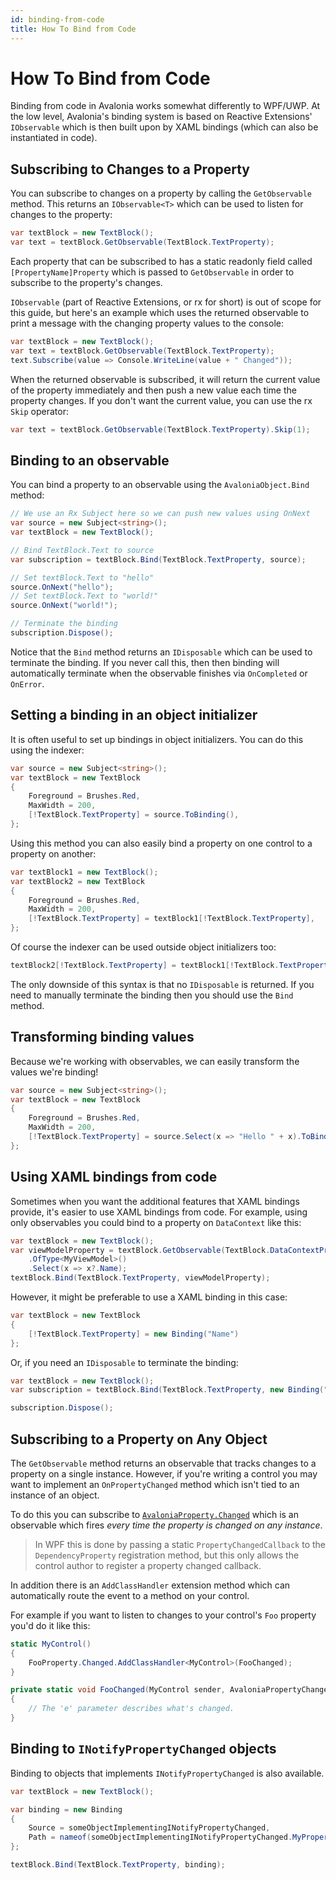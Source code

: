```yaml
---
id: binding-from-code
title: How To Bind from Code
---
```



# How To Bind from Code

Binding from code in Avalonia works somewhat differently to WPF/UWP. At the low level, Avalonia's binding system is based on Reactive Extensions' `IObservable` which is then built upon by XAML bindings (which can also be instantiated in code).

## Subscribing to Changes to a Property

You can subscribe to changes on a property by calling the `GetObservable` method. This returns an `IObservable<T>` which can be used to listen for changes to the property:

```csharp
var textBlock = new TextBlock();
var text = textBlock.GetObservable(TextBlock.TextProperty);
```

Each property that can be subscribed to has a static readonly field called `[PropertyName]Property` which is passed to `GetObservable` in order to subscribe to the property's changes.

`IObservable` (part of Reactive Extensions, or rx for short) is out of scope for this guide, but here's an example which uses the returned observable to print a message with the changing property values to the console:

```csharp
var textBlock = new TextBlock();
var text = textBlock.GetObservable(TextBlock.TextProperty);
text.Subscribe(value => Console.WriteLine(value + " Changed"));
```

When the returned observable is subscribed, it will return the current value of the property immediately and then push a new value each time the property changes. If you don't want the current value, you can use the rx `Skip` operator:

```csharp
var text = textBlock.GetObservable(TextBlock.TextProperty).Skip(1);
```

## Binding to an observable

You can bind a property to an observable using the `AvaloniaObject.Bind` method:

```csharp
// We use an Rx Subject here so we can push new values using OnNext
var source = new Subject<string>();
var textBlock = new TextBlock();

// Bind TextBlock.Text to source
var subscription = textBlock.Bind(TextBlock.TextProperty, source);

// Set textBlock.Text to "hello"
source.OnNext("hello");
// Set textBlock.Text to "world!"
source.OnNext("world!");

// Terminate the binding
subscription.Dispose();
```

Notice that the `Bind` method returns an `IDisposable` which can be used to terminate the binding. If you never call this, then then binding will automatically terminate when the observable finishes via `OnCompleted` or `OnError`.

## Setting a binding in an object initializer

It is often useful to set up bindings in object initializers. You can do this using the indexer:

```csharp
var source = new Subject<string>();
var textBlock = new TextBlock
{
    Foreground = Brushes.Red,
    MaxWidth = 200,
    [!TextBlock.TextProperty] = source.ToBinding(),
};
```

Using this method you can also easily bind a property on one control to a property on another:

```csharp
var textBlock1 = new TextBlock();
var textBlock2 = new TextBlock
{
    Foreground = Brushes.Red,
    MaxWidth = 200,
    [!TextBlock.TextProperty] = textBlock1[!TextBlock.TextProperty],
};
```

Of course the indexer can be used outside object initializers too:

```csharp
textBlock2[!TextBlock.TextProperty] = textBlock1[!TextBlock.TextProperty];
```

The only downside of this syntax is that no `IDisposable` is returned. If you need to manually terminate the binding then you should use the `Bind` method.

## Transforming binding values

Because we're working with observables, we can easily transform the values we're binding!

```csharp
var source = new Subject<string>();
var textBlock = new TextBlock
{
    Foreground = Brushes.Red,
    MaxWidth = 200,
    [!TextBlock.TextProperty] = source.Select(x => "Hello " + x).ToBinding(),
};
```

## Using XAML bindings from code

Sometimes when you want the additional features that XAML bindings provide, it's easier to use XAML bindings from code. For example, using only observables you could bind to a property on `DataContext` like this:

```csharp
var textBlock = new TextBlock();
var viewModelProperty = textBlock.GetObservable(TextBlock.DataContextProperty)
    .OfType<MyViewModel>()
    .Select(x => x?.Name);
textBlock.Bind(TextBlock.TextProperty, viewModelProperty);
```

However, it might be preferable to use a XAML binding in this case:

```csharp
var textBlock = new TextBlock
{
    [!TextBlock.TextProperty] = new Binding("Name")
};
```

Or, if you need an `IDisposable` to terminate the binding:

```csharp
var textBlock = new TextBlock();
var subscription = textBlock.Bind(TextBlock.TextProperty, new Binding("Name"));

subscription.Dispose();
```

## Subscribing to a Property on Any Object

The `GetObservable` method returns an observable that tracks changes to a property on a single instance. However, if you're writing a control you may want to implement an `OnPropertyChanged` method which isn't tied to an instance of an object.

To do this you can subscribe to [`AvaloniaProperty.Changed`](https://api-docs.avaloniaui.net/docs/T_Avalonia_AvaloniaProperty#properties) which is an observable which fires _every time the property is changed on any instance_.

> In WPF this is done by passing a static `PropertyChangedCallback` to the `DependencyProperty` registration method, but this only allows the control author to register a property changed callback.

In addition there is an `AddClassHandler` extension method which can automatically route the event to a method on your control.

For example if you want to listen to changes to your control's `Foo` property you'd do it like this:

```csharp
static MyControl()
{
    FooProperty.Changed.AddClassHandler<MyControl>(FooChanged);
}

private static void FooChanged(MyControl sender, AvaloniaPropertyChangedEventArgs e)
{
    // The 'e' parameter describes what's changed.
}
```

## Binding to `INotifyPropertyChanged` objects

Binding to objects that implements `INotifyPropertyChanged` is also available.

```csharp
var textBlock = new TextBlock();

var binding = new Binding 
{ 
    Source = someObjectImplementingINotifyPropertyChanged, 
    Path = nameof(someObjectImplementingINotifyPropertyChanged.MyProperty)
}; 

textBlock.Bind(TextBlock.TextProperty, binding);
```